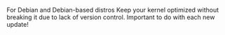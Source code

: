 For Debian and Debian-based distros 
Keep your kernel optimized without breaking it due to lack of version control.
Important to do with each new update!
